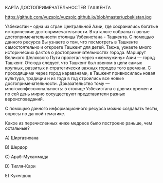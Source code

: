 КАРТА ДОСТОПРИМЕЧАТЕЛЬНОСТЕЙ ТАШКЕНТА

https://github.com/vuzspic/vuzspic.github.io/blob/master/uzbekistan.jpg

Узбекистан – одна из стран Центральной Азии, где сохранились богатые исторические достопримечательности. В каталоге собраны главные достопримечательности столицы Узбекистана - Ташкента. С помощью данного ресурса Вы узнаете о том, что посмотреть в Ташкенте самостоятельно и откроете Ташкент для детей. Также, узнаете много исторических фактов о достопримечательностях города. 
Маршрут Великого Шелкового Пути пролегал через «жемчужину» Азии — город Ташкент. Отсюда следует, что Ташкент был звеном в цепи самых крупных, развитых и стратегически важных городов того времени. С проходящими через город караванами, в Ташкент привносилась новая культура, традиции и из года в год строились все новые достопримечательности. Доказательство тому — многоконфессиональность: в столице Узбекистана с давних времен и по сей день мирно сосуществуют представители разных вероисповеданий.

C помощью данного информационного ресурса можно создавать тесты, опросы по данной тематике. 

Какое из перечисленных ниже медресе было построено раньше, чем остальные?

A) Ширгазихана

B) Шердор

C) Араб-Мухаммада

D) Тилля-Кари

E) Кукелдош


